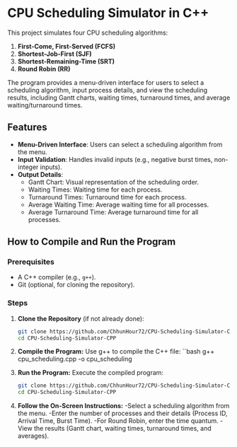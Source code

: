 # CPU Scheduling Simulator in C++

This project simulates four CPU scheduling algorithms:
1. **First-Come, First-Served (FCFS)**
2. **Shortest-Job-First (SJF)**
3. **Shortest-Remaining-Time (SRT)**
4. **Round Robin (RR)**

The program provides a menu-driven interface for users to select a scheduling algorithm, input process details, and view the scheduling results, including Gantt charts, waiting times, turnaround times, and average waiting/turnaround times.

## Features
- **Menu-Driven Interface**: Users can select a scheduling algorithm from the menu.
- **Input Validation**: Handles invalid inputs (e.g., negative burst times, non-integer inputs).
- **Output Details**:
  - Gantt Chart: Visual representation of the scheduling order.
  - Waiting Times: Waiting time for each process.
  - Turnaround Times: Turnaround time for each process.
  - Average Waiting Time: Average waiting time for all processes.
  - Average Turnaround Time: Average turnaround time for all processes.

## How to Compile and Run the Program

### Prerequisites
- A C++ compiler (e.g., `g++`).
- Git (optional, for cloning the repository).

### Steps
1. **Clone the Repository** (if not already done):
   ```bash
   git clone https://github.com/ChhunHour72/CPU-Scheduling-Simulator-CPP.git
   cd CPU-Scheduling-Simulator-CPP

2. **Compile the Program:**
  Use g++ to compile the C++ file:
   ``bash
    g++ cpu_scheduling.cpp -o cpu_scheduling

3. **Run the Program:**
Execute the compiled program:
   ```bash
   git clone https://github.com/ChhunHour72/CPU-Scheduling-Simulator-CPP.git
   cd CPU-Scheduling-Simulator-CPP

4. **Follow the On-Screen Instructions:**
-Select a scheduling algorithm from the menu.
-Enter the number of processes and their details (Process ID, Arrival Time, Burst Time).
-For Round Robin, enter the time quantum.
-View the results (Gantt chart, waiting times, turnaround times, and averages).

